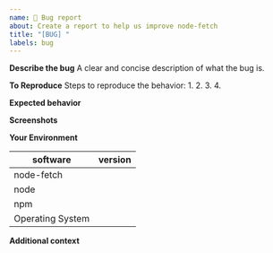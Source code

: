 ```yaml
---
name: 🐞 Bug report
about: Create a report to help us improve node-fetch
title: "[BUG] "
labels: bug
---
```


**Describe the bug**
A clear and concise description of what the bug is.

**To Reproduce**
Steps to reproduce the behavior:
1. 
2. 
3. 
4. 

**Expected behavior**
<!--- If you're suggesting a change/improvement, tell us how it should work -->
<!--- If fetch is behaving incorrectly, please include a link to the spec or documentation that supports that your expected behavior is correct. -->

**Screenshots**
<!--- If applicable, add screenshots to help explain your problem. -->

**Your Environment**

<!--- Include as many relevant details about the environment you experienced the bug in -->

 | software         | version
| ---------------- | -------
| node-fetch          |
| node             |
| npm              |
| Operating System |

**Additional context**
<!--- Add any other context about the problem here. -->
